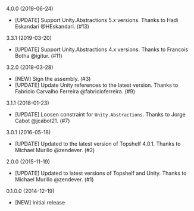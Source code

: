 4.0.0 (2019-06-24)
* [UPDATE] Support Unity.Abstractions 5.x versions. Thanks to Hadi Eskandari @HEskandari. (#13)

3.3.1 (2019-03-20)
* [UPDATE] Support Unity.Abstractions 4.x versions. Thanks to Francois Botha @igitur. (#11)

3.2.0 (2018-03-28)
* [NEW] Sign the assembly. (#3)
* [UPDATE] Update Unity references to the latest version. Thanks to Fabricio Carvalho Ferreira @fabricioferreira. (#9)

3.1.1 (2018-01-23)
* [UPDATE] Loosen constraint for `Unity.Abstractions`. Thanks to Jorge Cabot @jcabot21. (#7)

3.0.1 (2016-05-18)
* [UPDATE] Updated to the latest version of Topshelf 4.0.1. Thanks to Michael Murillo @zendever. (#2)

2.0.0 (2015-11-19)
* [UPDATE] Updated to latest versions of Topshelf and Unity. Thanks to Michael Murillo @zendever. (#1)

0.1.0.0 (2014-12-19)
* [NEW] Initial release